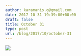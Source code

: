 ```yaml
---
author: karamanis.g@gmail.com
date: 2017-10-31 19:39:00+00:00
draft: false
title: October 31
type: post
url: /blog/2017/10/october-31
---
```




  
   ![](/images/2017-10-31-201710october-31/IMG_2529.jpg)

  


